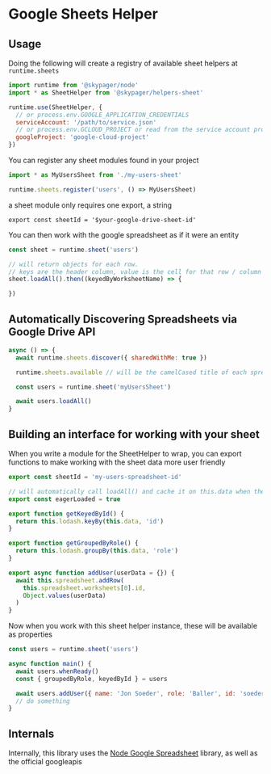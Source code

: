 # Google Sheets Helper

## Usage

Doing the following will create a registry of available sheet helpers at `runtime.sheets`

```javascript
import runtime from '@skypager/node'
import * as SheetHelper from '@skypager/helpers-sheet'

runtime.use(SheetHelper, {
  // or process.env.GOOGLE_APPLICATION_CREDENTIALS
  serviceAccount: '/path/to/service.json'
  // or process.env.GCLOUD_PROJECT or read from the service account project_id
  googleProject: 'google-cloud-project'
})
```

You can register any sheet modules found in your project

```javascript
import * as MyUsersSheet from './my-users-sheet'

runtime.sheets.register('users', () => MyUsersSheet)
```

a sheet module only requires one export, a string

```
export const sheetId = '$your-google-drive-sheet-id'
```

You can then work with the google spreadsheet as if it were an entity

```javascript
const sheet = runtime.sheet('users')

// will return objects for each row.
// keys are the header column, value is the cell for that row / column 
sheet.loadAll().then((keyedByWorksheetName) => {

})
```

## Automatically Discovering Spreadsheets via Google Drive API

```javascript
async () => {
  await runtime.sheets.discover({ sharedWithMe: true })

  runtime.sheets.available // will be the camelCased title of each spreadsheet

  const users = runtime.sheet('myUsersSheet')

  await users.loadAll() 
}
```

## Building an interface for working with your sheet

When you write a module for the SheetHelper to wrap, you can export functions to make working
with the sheet data more user friendly

```javascript
export const sheetId = 'my-users-spreadsheet-id'

// will automatically call loadAll() and cache it on this.data when the helper instance initializes
export const eagerLoaded = true

export function getKeyedById() {
  return this.lodash.keyBy(this.data, 'id')
}

export function getGroupedByRole() {
  return this.lodash.groupBy(this.data, 'role') 
}

export async function addUser(userData = {}) {
  await this.spreadsheet.addRow(
    this.spreadsheet.worksheets[0].id,
    Object.values(userData)
  )
}
```

Now when you work with this sheet helper instance, these will be available as properties

```javascript
const users = runtime.sheet('users')

async function main() {
  await users.whenReady()
  const { groupedByRole, keyedById } = users

  await users.addUser({ name: 'Jon Soeder', role: 'Baller', id: 'soederpop' })
  // do something
}
```




## Internals

Internally, this library uses the [Node Google Spreadsheet](https://github.com/theoephraim/node-google-spreadsheet) library, as well as the official googleapis
